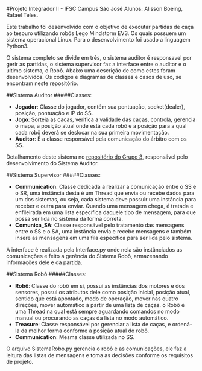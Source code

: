 #Projeto Integrador II - IFSC Campus São José
Alunos: Alisson Boeing, Rafael Teles.

Este trabalho foi desenvolvido com o objetivo de executar partidas de caça ao tesouro utilizando robôs Lego Mindstorm EV3. Os quais possuem um sistema operacional Linux. Para o desenvolvimento foi usado a linguagem Python3.

O sistema completo se divide em três, o sistema auditor é responsavel por gerir as partidas, o sistema supervisor faz a interface entre o auditor e o ultimo sistema, o Robô. Abaixo uma descrição de como estes foram desenvolvidos. Os códigos e diagramas de classes e casos de uso, se encontram neste repositório.

##Sistema Auditor
#####Classes:
- **Jogador**: Classe do jogador, contém sua pontuação, socket(dealer), posição, pontuação e IP do SS.
- **Jogo**: Sorteia as cacas, verifica a validade das caças, controla, gerencia o mapa, a posição atual onde está cada robô e a posição para a qual cada robô deverá se deslocar na sua primeira movimentação.
- **Auditor**: É a classe responsável pela comunicação do árbitro com os SS.

Detalhamento deste sistema no [repositório do Grupo 3](https://github.com/SuyKingsleigh/PJI-2.git "Grupo3"), responsável pelo desenvolvimento do Sistema Auditor.

##Sistema Supervisor
#####Classes:
- **Communication**: Classe dedicada a realizar a comunicação entre o SS e o SR, uma instância desta é um Thread que envia ou recebe dados para um dos sistemas, ou seja, cada sistema deve possuir uma instância para receber e outra para enviar. Quando uma mensagem chega, é tratada e enfileirada em uma lista específica daquele tipo de mensagem, para que possa ser lida no sistema da forma correta.
- **Comunica_SA**: Classe responsável pelo tratamento das mensagens entre o SS e o SA, uma instância envia e recebe mensagens e também insere as mensagens em uma fila específica para ser lida pelo sistema.

A interface é realizada pela Interface.py onde nela são instânciados as comunicações e feito a gerência do Sistema Robô, armazenando informações dele e da partida. 

##Sistema Robô
#####Classes:
- **Robô**: Classe do robô em si, possui as instâncias dos motores e dos sensores, possui os atributos dele como posição inicial, posição atual, sentido que está apontado, modo de operação, mover nas quatro direções, mover automático a partir de uma lista de caças. o Robô é uma Thread na qual está sempre aguardando comandos no modo manual ou procurando as caças da lista no modo automático.
- **Treasure**: Classe responsável por gerenciar a lista de caças, e ordená-la da melhor forma conforme a posição atual do robô.
- **Communication**: Mesma classe utilizada no SS.

O arquivo SistemaRobo.py gerencia o robô e as comunicações, ele faz a leitura das listas de mensagens e toma as decisões conforme os requisitos de projeto.


